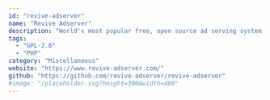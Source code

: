 ```yaml
---
id: "revive-adserver"
name: "Revive Adserver"
description: "World's most popular free, open source ad serving system. Formerly known as OpenX Adserver and phpAdsNew."
tags:
  - "GPL-2.0"
  - "PHP"
category: "Miscellaneous"
website: "https://www.revive-adserver.com/"
github: "https://github.com/revive-adserver/revive-adserver"
#image: "/placeholder.svg?height=300&width=400"
---
```


